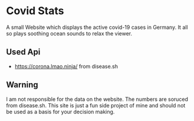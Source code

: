 # Covid Stats
A small Website which displays the active covid-19 cases in Germany. It all so plays soothing ocean sounds to relax the viewer.
## Used Api
- https://corona.lmao.ninja/ from disease.sh
## Warning 
I am not responsible for the data on the website. The numbers are soruced from disease.sh. 
This site is just a fun side project of mine and should not be used as a basis for your decision making.
